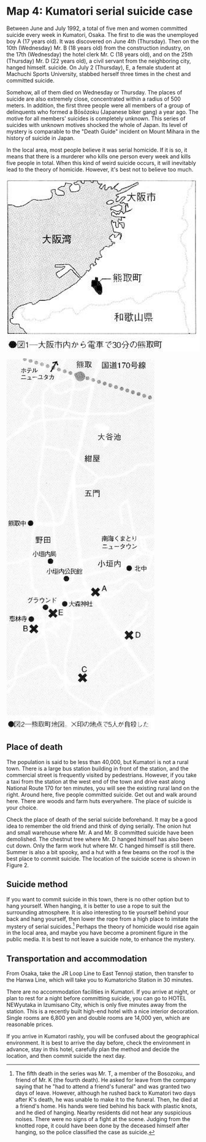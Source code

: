 # Map 4: Kumatori serial suicide case

Between June and July 1992, a total of five men and women committed suicide every week in Kumatori, Osaka. The first to die was the unemployed boy A (17 years old). It was discovered on June 4th (Thursday). Then on the 10th (Wednesday) Mr. B (18 years old) from the construction industry, on the 17th (Wednesday) the hotel clerk Mr. C (18 years old), and on the 25th (Thursday) Mr. D (22 years old), a civil servant from the neighboring city, hanged himself. suicide. On July 2 (Thursday), E, ​​a female student at Machuchi Sports University, stabbed herself three times in the chest and committed suicide.

Somehow, all of them died on Wednesday or Thursday. The places of suicide are also extremely close, concentrated within a radius of 500 meters. In addition, the first three people were all members of a group of delinquents who formed a Bōsōzoku (Japanese biker gang) a year ago. The motive for all members' suicides is completely unknown. This series of suicides with unknown motives shocked the whole of Japan. Its level of mystery is comparable to the "Death Guide" incident on Mount Mihara in the history of suicide in Japan.

In the local area, most people believe it was serial homicide. If it is so, it means that there is a murderer who kills one person every week and kills five people in total. When this kind of weird suicide occurs, it will inevitably lead to the theory of homicide. However, it's best not to believe too much.

![Figure 1: Kumatori is 30 minutes away from the inner city of Osaka by train.](img/map_4_1.png)

![Figure 2: Kumatori. The X's mark the spots where the first five suicides happened.](img/map_4_2.png)

## Place of death

The population is said to be less than 40,000, but Kumatori is not a rural town. There is a large bus station building in front of the station, and the commercial street is frequently visited by pedestrians. However, if you take a taxi from the station at the west end of the town and drive east along National Route 170 for ten minutes, you will see the existing rural land on the right. Around here, five people committed suicide. Get out and walk around here. There are woods and farm huts everywhere. The place of suicide is your choice.

Check the place of death of the serial suicide beforehand. It may be a good idea to remember the old friend and think of dying serially. The onion hut and small warehouse where Mr. A and Mr. B committed suicide have been demolished. The chestnut tree where Mr. D hanged himself has also been cut down. Only the farm work hut where Mr. C hanged himself is still there. Summer is also a bit spooky, and a hut with a few beams on the roof is the best place to commit suicide. The location of the suicide scene is shown in Figure 2.

## Suicide method

If you want to commit suicide in this town, there is no other option but to hang yourself. When hanging, it is better to use a rope to suit the surrounding atmosphere. It is also interesting to tie yourself behind your back and hang yourself, then lower the rope from a high place to imitate the mystery of serial suicides.[^kumatori-tie-behind] Perhaps the theory of homicide would rise again in the local area, and maybe you have become a prominent figure in the public media. It is best to not leave a suicide note, to enhance the mystery.

[^kumatori-tie-behind]: The fifth death in the series was Mr. T, a member of the Bosozoku, and friend of Mr. K (the fourth death). He asked for leave from the company saying that he "had to attend a friend's funeral" and was granted two days of leave. However, although he rushed back to Kumatori two days after K's death, he was unable to make it to the funeral. Then, he died at a friend's home. His hands were tied behind his back with plastic knots, and he died of hanging. Nearby residents did not hear any suspicious noises. There were no signs of a fight at the scene. Judging from the knotted rope, it could have been done by the deceased himself after hanging, so the police classified the case as suicide.


## Transportation and accommodation

From Osaka, take the JR Loop Line to East Tennoji station, then transfer to the Hanwa Line, which will take you to Kumatoricho Station in 30 minutes.

There are no accommodation facilities in Kumatori. If you arrive at night, or plan to rest for a night before committing suicide, you can go to HOTEL NEWyutaka in Izumisano City, which is only five minutes away from the station. This is a recently built high-end hotel with a nice interior decoration. Single rooms are 6,800 yen and double rooms are 14,000 yen, which are reasonable prices.

If you arrive in Kumatori rashly, you will be confused about the geographical environment. It is best to arrive the day before, check the environment in advance, stay in this hotel, carefully plan the method and decide the location, and then commit suicide the next day.
